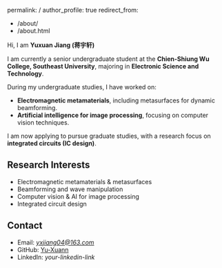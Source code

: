 
permalink: /
author_profile: true
redirect_from: 
  - /about/
  - /about.html

Hi, I am **Yuxuan Jiang (蒋宇轩)** 

I am currently a senior undergraduate student at the **Chien-Shiung Wu College, Southeast University**, majoring in **Electronic Science and Technology**.  

During my undergraduate studies, I have worked on:  
- **Electromagnetic metamaterials**, including metasurfaces for dynamic beamforming.  
- **Artificial intelligence for image processing**, focusing on computer vision techniques.  

I am now applying to pursue graduate studies, with a research focus on **integrated circuits (IC design)**.  


## Research Interests
- Electromagnetic metamaterials & metasurfaces  
- Beamforming and wave manipulation  
- Computer vision & AI for image processing  
- Integrated circuit design  


## Contact
-  Email: *yxjiang04@163.com*  
-  GitHub: [Yu-Xuann](https://github.com/Yu-Xuann)  
-  LinkedIn: *your-linkedin-link*  

